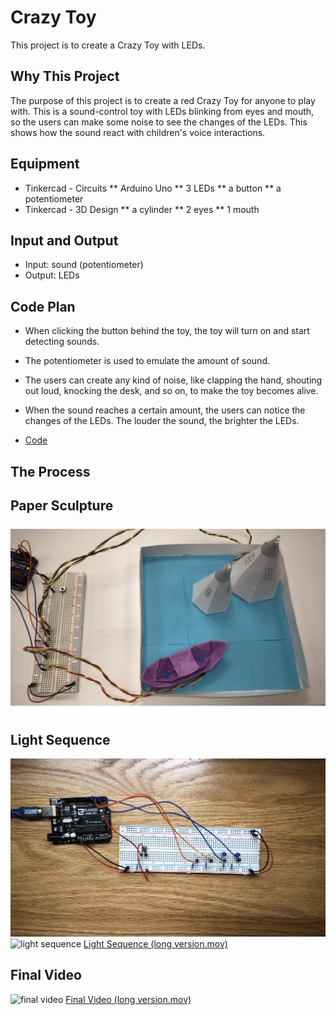 # Crazy Toy

  This project is to create a Crazy Toy with LEDs. 


## Why This Project
  The purpose of this project is to create a red Crazy Toy for anyone to play with. 
  This is a sound-control toy with LEDs blinking from eyes and mouth, so the users can make some noise to see the changes of the LEDs. This shows how the sound react with children's voice interactions. 


## Equipment
* Tinkercad - Circuits
 ** Arduino Uno
 ** 3 LEDs
 ** a button
 ** a potentiometer
* Tinkercad - 3D Design
 ** a cylinder
 ** 2 eyes
 ** 1 mouth
 

## Input and Output
* Input: sound (potentiometer)
* Output: LEDs


## Code Plan
* When clicking the button behind the toy, the toy will turn on and start detecting sounds. 

* The potentiometer is used to emulate the amount of sound. 

* The users can create any kind of noise, like clapping the hand, shouting out loud, knocking the desk, and so on, to make the toy becomes alive. 

* When the sound reaches a certain amount, the users can notice the changes of the LEDs. The louder the sound, the brighter the LEDs. 

* [Code](/hw/Project2/project2.ino)
  

## The Process
  
  
  
## Paper Sculpture
![paper sculpture](/hw/Project1/videos/papersculpture.jpg)


## Light Sequence
![breadboard](/hw/Project1/videos/breadboard.jpg)
![light sequence](/hw/Project1/videos/lightsequence.gif)
[Light Sequence (long version.mov)](/hw/Project1/videos/lightsequence.MOV)


## Final Video
![final video](/hw/Project1/videos/finalvideo.gif)
[Final Video (long version.mov)](/hw/Project1/videos/finalvideo.MOV)
  

